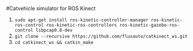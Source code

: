 #Catvehicle simulator for ROS Kinect


 1. `sudo apt-get install ros-kinetic-controller-manager ros-kinetic-ros-control ros-kinetic-ros-controllers ros-kinetic-gazebo-ros-control libpcap0.8-dev`
 2. `git clone --recursive https://github.com/fluxauto/catkinect_ws.git`
 3. `cd catkinect_ws && catkin_make`
